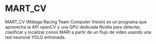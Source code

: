 # MART_CV
MART_CV (Málaga Racing Team Computer Vision) es un programa que aprovecha la API openCV y una GPU dedicada Nvidia para detectar, clasificar y localizar conos MARt a partir de un flujo de video usando una red neuronal YOLO entrenada.
